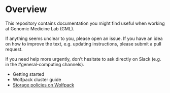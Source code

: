 # Overview

This repository contains documentation you might find useful when working at Genomic Medicine Lab (GML). 

If anything seems unclear to you, please open an issue. If you have an idea on how to improve the text, e.g. updating instructions, please submit a pull request.

If you need help more urgently, don't hesitate to ask directly on Slack (e.g. in the #general-computing channels).

* Getting started
* Wolfpack cluster guide
* [Storage policies on Wolfpack](https://github.com/siggslab/team-docs/blob/main/storage_policy_wolfpack.md)
